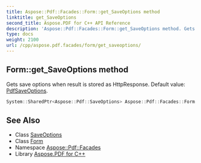 ```yaml
---
title: Aspose::Pdf::Facades::Form::get_SaveOptions method
linktitle: get_SaveOptions
second_title: Aspose.PDF for C++ API Reference
description: 'Aspose::Pdf::Facades::Form::get_SaveOptions method. Gets save options when result is stored as HttpResponse. Default value: PdfSaveOptions in C++.'
type: docs
weight: 2100
url: /cpp/aspose.pdf.facades/form/get_saveoptions/
---
```

## Form::get_SaveOptions method


Gets save options when result is stored as HttpResponse. Default value: [PdfSaveOptions](../../../aspose.pdf/pdfsaveoptions/).

```cpp
System::SharedPtr<Aspose::Pdf::SaveOptions> Aspose::Pdf::Facades::Form::get_SaveOptions() const
```

## See Also

* Class [SaveOptions](../../../aspose.pdf/saveoptions/)
* Class [Form](../)
* Namespace [Aspose::Pdf::Facades](../../)
* Library [Aspose.PDF for C++](../../../)
